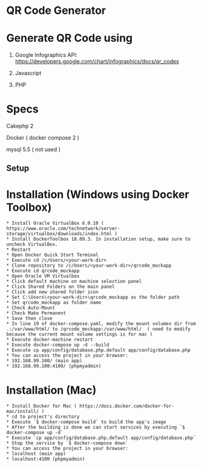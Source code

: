 # QR Code Generator

# Generate QR Code using

1. Google Infographics API: https://developers.google.com/chart/infographics/docs/qr_codes

2. Javascript

3. PHP

# Specs

Cakephp 2

Docker ( docker compose 2 )

mysql 5.5 ( not used )

## Setup

# Installation (Windows using Docker Toolbox)
    * Install Oracle VirtualBox 6.0.10 ( https://www.oracle.com/technetwork/server-storage/virtualbox/downloads/index.html )
    * Install DockerToolbox 18.09.3. In installation setup, make sure to uncheck VirtualBox.
    * Restart
    * Open Docker Quick Start Terminal
    * Execute cd /c/Users/<your-work-dir>
    * Clone repository to /c/Users/<your-work-dir>/qrcode_mockapp
    * Execute cd qrcode_mockapp
    * Open Oracle VM Virtualbox
    * Click default machine on machine selection panel
    * Click Shared Folders on the main panel
    * Click add new shared folder icon
    * Set C:\Users\<your-work-dir>\qrcode_mockapp as the folder path
    * Set qrcode_mockapp as folder name
    * Check Auto-Mount
    * Check Make Permanent
    * Save then close
    * In line 19 of docker-compose.yaml, modify the mount volumes dir from .:/var/www/html/ to /qrcode_mockapp:/var/www/html/  ( need to modify because the current mount volume settings is for mac )
    * Execute docker-machine restart
    * Execute docker-compose up -d --build
    * Execute cp app/config/database.php.default app/config/database.php
    * You can access the project in your browser:
    * 192.168.99.100/ (main app)
    * 192.168.99.100:4100/ (phpmyadmin)

# Installation (Mac)
    * Install Docker for Mac ( https://docs.docker.com/docker-for-mac/install/ ) 
    * cd to project's directory
    * Execute `$ docker-compose build` to build the app's image
    * After the building is done we can start services by executing `$ docker-compose up -d`
    * Execute `cp app/config/database.php.default app/config/database.php`
    * Stop the service by `$ docker-compose down`
    * You can access the project in your browser:
    * localhost (main app)
    * localhost:4100 (phpmyadmin)



